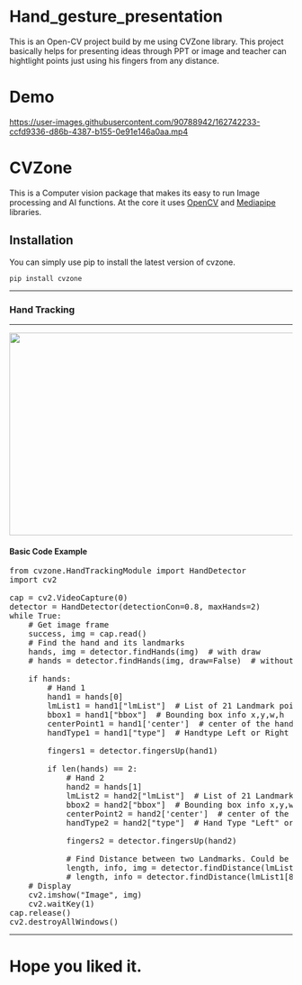 # Hand_gesture_presentation

This is an Open-CV project build by me using CVZone library. This project basically helps for presenting ideas through PPT or image and teacher can hightlight points just using his fingers from any distance.


# Demo
https://user-images.githubusercontent.com/90788942/162742233-ccfd9336-d86b-4387-b155-0e91e146a0aa.mp4

# CVZone


This is a Computer vision package that makes its easy to run Image processing and AI functions. At the core it uses [OpenCV](https://github.com/opencv/opencv) and [Mediapipe](https://github.com/google/mediapipe) libraries. 

## Installation
You can  simply use pip to install the latest version of cvzone.

`pip install cvzone`

<hr>






### Hand Tracking

<hr>

<p align="center">
  <img width="640" height="360" src="https://github.com/cvzone/cvzone/blob/master/Results/Fingers-Distance.jpg">
</p>

#### Basic Code Example 
<pre>
from cvzone.HandTrackingModule import HandDetector
import cv2

cap = cv2.VideoCapture(0)
detector = HandDetector(detectionCon=0.8, maxHands=2)
while True:
    # Get image frame
    success, img = cap.read()
    # Find the hand and its landmarks
    hands, img = detector.findHands(img)  # with draw
    # hands = detector.findHands(img, draw=False)  # without draw

    if hands:
        # Hand 1
        hand1 = hands[0]
        lmList1 = hand1["lmList"]  # List of 21 Landmark points
        bbox1 = hand1["bbox"]  # Bounding box info x,y,w,h
        centerPoint1 = hand1['center']  # center of the hand cx,cy
        handType1 = hand1["type"]  # Handtype Left or Right

        fingers1 = detector.fingersUp(hand1)

        if len(hands) == 2:
            # Hand 2
            hand2 = hands[1]
            lmList2 = hand2["lmList"]  # List of 21 Landmark points
            bbox2 = hand2["bbox"]  # Bounding box info x,y,w,h
            centerPoint2 = hand2['center']  # center of the hand cx,cy
            handType2 = hand2["type"]  # Hand Type "Left" or "Right"

            fingers2 = detector.fingersUp(hand2)

            # Find Distance between two Landmarks. Could be same hand or different hands
            length, info, img = detector.findDistance(lmList1[8], lmList2[8], img)  # with draw
            # length, info = detector.findDistance(lmList1[8], lmList2[8])  # with draw
    # Display
    cv2.imshow("Image", img)
    cv2.waitKey(1)
cap.release()
cv2.destroyAllWindows()
</pre>

 

<hr>

# Hope you liked it.

